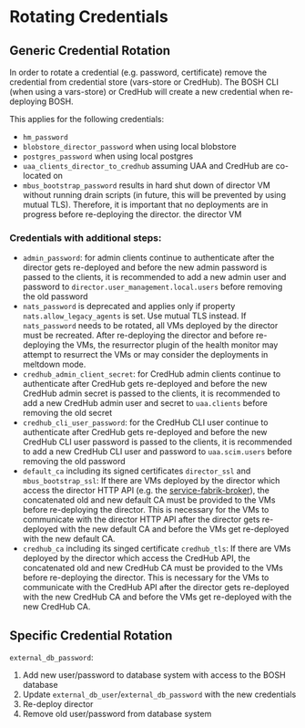 # Rotating Credentials

## Generic Credential Rotation

In order to rotate a credential (e.g. password, certificate) remove the
credential from credential store (vars-store or CredHub).
The BOSH CLI (when using a vars-store) or CredHub will create a new credential
when re-deploying BOSH.

This applies for the following credentials:

* `hm_password`
* `blobstore_director_password` when using local blobstore
* `postgres_password` when using local postgres
* `uaa_clients_director_to_credhub` assuming UAA and CredHub are co-located on
* `mbus_bootstrap_password` results in hard shut down of director VM
  without running drain scripts (in future, this will be prevented by using
  mutual TLS). Therefore, it is important that no deployments are in progress
  before re-deploying the director.
  the director VM

### Credentials with additional steps:

* `admin_password`: for admin clients continue to authenticate after
the director gets re-deployed and before the new admin password is passed to the clients,
it is recommended to add a new admin user and password to `director.user_management.local.users` before removing the old password
* `nats_password` is deprecated and applies only if property
`nats.allow_legacy_agents` is set. Use mutual TLS instead. If `nats_password` needs to be rotated, all VMs deployed by the
director must be recreated. After re-deploying the director and before
re-deploying the VMs, the resurrector plugin of the health monitor may attempt
to resurrect the VMs or may consider the deployments in meltdown mode.
* `credhub_admin_client_secret`: for CredHub admin clients continue to authenticate after
CredHub gets re-deployed and before the new CredHub admin secret is passed to the clients,
it is recommended to add a new CredHub admin user and secret to `uaa.clients` before removing the old secret
* `credhub_cli_user_password`: for the CredHub CLI user continue to authenticate after
CredHub gets re-deployed and before the new CredHub CLI user password is passed to the clients,
it is recommended to add a new CredHub CLI user and password to `uaa.scim.users` before removing the old password
* `default_ca` including its signed certificates `director_ssl` and `mbus_bootstrap_ssl`:
If there are VMs deployed by the director which access the director HTTP API (e.g. the [service-fabrik-broker](https://github.com/cloudfoundry-incubator/service-fabrik-broker)), the concatenated old and new default
CA must be provided to the VMs before re-deploying the director. This is necessary for the VMs to communicate with the director HTTP API
after the director gets re-deployed with the new default CA and
before the VMs get re-deployed with the new default CA.
* `credhub_ca` including its singed certificate `credhub_tls`:
If there are VMs deployed by the director which access the CredHub API, the concatenated old and new CredHub
CA must be provided to the VMs before re-deploying the director. This is necessary for the VMs to communicate with the CredHub API
after the director gets re-deployed with the new CredHub CA and
before the VMs get re-deployed with the new CredHub CA.

## Specific Credential Rotation

`external_db_password`:

1. Add new user/password to database system with access to the BOSH database
1. Update `external_db_user`/`external_db_password` with the new credentials
1. Re-deploy director
1. Remove old user/password from database system
